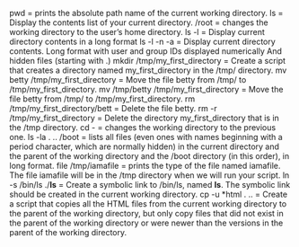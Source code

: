 pwd = prints the absolute path name of the current working directory.
ls = Display the contents list of your current directory.
/root = changes the working directory to the user’s home directory.
ls -l = Display current directory contents in a long format
ls -l -n -a = Display current directory contents.
Long format
with user and group IDs displayed numerically
And hidden files (starting with .)
mkdir /tmp/my_first_directory = Create a script that creates a directory named my_first_directory in the /tmp/ directory.
mv betty /tmp/my_first_directory = Move the file betty from /tmp/ to /tmp/my_first_directory.
mv /tmp/betty /tmp/my_first_directory = Move the file betty from /tmp/ to /tmp/my_first_directory.
rm /tmp/my_first_directory/bett = Delete the file betty.
rm -r /tmp/my_first_directory = Delete the directory my_first_directory that is in the /tmp directory.
cd - =  changes the working directory to the previous one.
ls -la . .. /boot = lists all files (even ones with names beginning with a period character, which are normally hidden) in the current directory and the parent of the working directory and the /boot directory (in this order), in long format.
file /tmp/iamafile = prints the type of the file named iamafile. The file iamafile will be in the /tmp directory when we will run your script.
ln -s /bin/ls ./__ls__ = Create a symbolic link to /bin/ls, named __ls__. The symbolic link should be created in the current working directory.
cp -u *html . .. = Create a script that copies all the HTML files from the current working directory to the parent of the working directory, but only copy files that did not exist in the parent of the working directory or were newer than the versions in the parent of the working directory.
